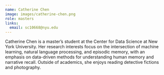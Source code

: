 ```yaml
---
name: Catherine Chen
image: images/catherine-chen.png
role: masters
links:
  email: sc10668@nyu.edu
---
```



Catherine Chen is a master’s student at the Center for Data Science at New York University. Her research interests focus on the intersection of machine learning, natural language processing, and episodic memory, with an emphasis on data-driven methods for understanding human memory and narrative recall. Outside of academics, she enjoys reading detective fictions and photography.
